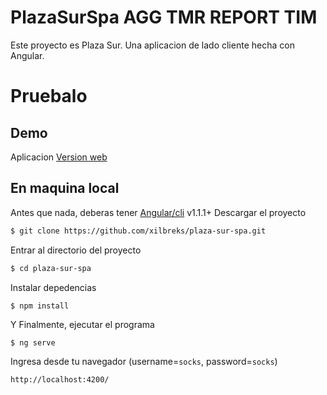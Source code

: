 # PlazaSurSpa AGG TMR REPORT TIM

Este proyecto es Plaza Sur. Una aplicacion de lado cliente hecha con Angular.

# Pruebalo

## Demo
Aplicacion [Version web](https://xilbreks.github.io/plaza-sur-spa)

## En maquina local
Antes que nada, deberas tener [Angular/cli](https://cli.angular.io/) v1.1.1+
Descargar el proyecto
``` bash
$ git clone https://github.com/xilbreks/plaza-sur-spa.git
```
Entrar al directorio del proyecto
``` bash
$ cd plaza-sur-spa
```
Instalar depedencias
```
$ npm install
```
Y Finalmente, ejecutar el programa
```
$ ng serve
```
Ingresa desde tu navegador (username=`socks`, password=`socks`)
```
http://localhost:4200/
```
